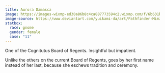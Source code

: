 ```yaml
---
title: Aurora Damasca
image: https://images-wixmp-ed30a86b8c4ca887773594c2.wixmp.com/f/6b631bd8-45e3-4952-8b07-d23c97ba0004/d57gwy0-510569ac-e826-4470-b77a-49dbf8847ed6.jpg?token=eyJ0eXAiOiJKV1QiLCJhbGciOiJIUzI1NiJ9.eyJpc3MiOiJ1cm46YXBwOjdlMGQxODg5ODIyNjQzNzNhNWYwZDQxNWVhMGQyNmUwIiwic3ViIjoidXJuOmFwcDo3ZTBkMTg4OTgyMjY0MzczYTVmMGQ0MTVlYTBkMjZlMCIsImF1ZCI6WyJ1cm46c2VydmljZTpmaWxlLmRvd25sb2FkIl0sIm9iaiI6W1t7InBhdGgiOiIvZi82YjYzMWJkOC00NWUzLTQ5NTItOGIwNy1kMjNjOTdiYTAwMDQvZDU3Z3d5MC01MTA1NjlhYy1lODI2LTQ0NzAtYjc3YS00OWRiZjg4NDdlZDYuanBnIn1dXX0.VMOOp5xQh2BJNMdjoQJHVvqzIl9j7MHffd0j5ZiRL8w
image-source: https://www.deviantart.com/yuikami-da/art/Pathfinder-Mimzy-Za-314877384
statbox:
  race: gnome
  gender: female
  case: "11"
---
```


One of the Cognitutus Board of Regents. Insightful but impatient.

Unlike the others on the current Board of Regents, goes by her first name instead of her last, because she eschews tradition and ceremony.
